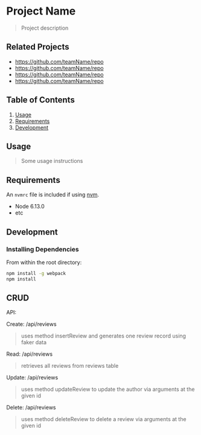 # Project Name

> Project description

## Related Projects

  - https://github.com/teamName/repo
  - https://github.com/teamName/repo
  - https://github.com/teamName/repo
  - https://github.com/teamName/repo

## Table of Contents

1. [Usage](#Usage)
1. [Requirements](#requirements)
1. [Development](#development)

## Usage

> Some usage instructions

## Requirements

An `nvmrc` file is included if using [nvm](https://github.com/creationix/nvm).

- Node 6.13.0
- etc

## Development

### Installing Dependencies

From within the root directory:

```sh
npm install -g webpack
npm install
```
## CRUD

API:

Create: /api/reviews
  >uses method insertReview and generates one review record using faker data

Read: /api/reviews
  >retrieves all reviews from reviews table

Update: /api/reviews
  >uses method updateReview to update the author via arguments at the given id

Delete: /api/reviews
  >uses method deleteReview to delete a review via arguments at the given id
